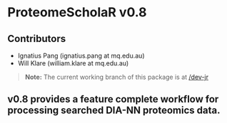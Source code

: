 # ProteomeScholaR v0.8

## Contributors 
* Ignatius Pang (ignatius.pang at mq.edu.au) 
* Will Klare (william.klare at mq.edu.au) 

> **Note:** The current working branch of this package is at [/dev-jr](https://github.com/APAF-bioinformatics/ProteomeScholaR/tree/dev-jr)

## v0.8 provides a feature complete workflow for processing searched DIA-NN proteomics data.